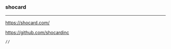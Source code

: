 ### shocard
---
https://shocard.com/

https://github.com/shocardinc

```
//







```

```
```

```
```

